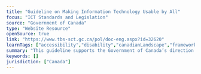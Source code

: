 ```yaml
---
title: "Guideline on Making Information Technology Usable by All"
focus: "ICT Standards and Legislation"
source: "Government of Canada"
type: "Website Resource"
openSource: true
link: "https://www.tbs-sct.gc.ca/pol/doc-eng.aspx?id=32620"
learnTags: ["accessibility","disability","canadianLandscape","framework","ict","government","procurement"]
summary: "This guideline supports the Government of Canada’s direction to ensure that departments, agencies and organizations consider accessibility in the acquisition or development of information technology (IT) solutions and equipment to make IT usable by all."
keywords: []
jurisdiction: ["Canada"]
---
```

